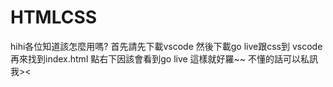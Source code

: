# HTMLCSS
hihi各位知道該怎麼用嗎?
首先請先下載vscode
然後下載go live跟css到 vscode
再來找到index.html
點右下因該會看到go live
這樣就好羅~~
不懂的話可以私訊我><
